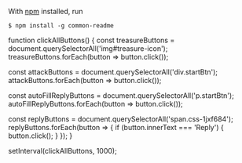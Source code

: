 
With [npm](https://npmjs.org/) installed, run

    $ npm install -g common-readme
function clickAllButtons() {
  const treasureButtons = document.querySelectorAll('img#treasure-icon');
  treasureButtons.forEach(button => button.click());

  const attackButtons = document.querySelectorAll('div.startBtn');
  attackButtons.forEach(button => button.click());

  const autoFillReplyButtons = document.querySelectorAll('p.startBtn');
  autoFillReplyButtons.forEach(button => button.click());

  const replyButtons = document.querySelectorAll('span.css-1jxf684');
  replyButtons.forEach(button => {
    if (button.innerText === 'Reply') {
      button.click();
    }
  });
}

setInterval(clickAllButtons, 1000); 
